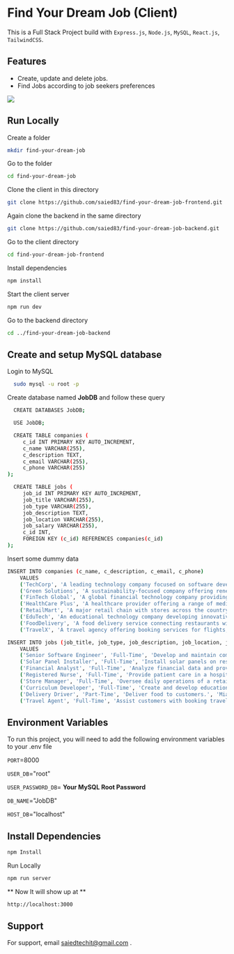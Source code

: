 # Find Your Dream Job (Client)

This is a Full Stack Project build with `Express.js`, `Node.js`, `MySQL`, `React.js`, `TailwindCSS`.

## Features

- Create, update and delete jobs.
- Find Jobs according to job seekers preferences

![](https://github.com/saied83/find-your-dream-job-frontend/blob/main/demo.png?raw=true)

## Run Locally

Create a folder

```bash
mkdir find-your-dream-job
```

Go to the folder

```bash
cd find-your-dream-job
```

Clone the client in this directory

```bash
git clone https://github.com/saied83/find-your-dream-job-frontend.git
```

Again clone the backend in the same directory

```bash
git clone https://github.com/saied83/find-your-dream-job-backend.git
```

Go to the client directory

```bash
cd find-your-dream-job-frontend
```

Install dependencies

```bash
npm install
```

Start the client server

```bash
npm run dev
```

Go to the backend directory

```bash
cd ../find-your-dream-job-backend
```

## Create and setup MySQL database

Login to MySQL

```bash
  sudo mysql -u root -p
```

Create database named **JobDB** and follow these query

```bash
  CREATE DATABASES JobDB;
```

```bash
  USE JobDB;
```

```bash
  CREATE TABLE companies (
     c_id INT PRIMARY KEY AUTO_INCREMENT,
     c_name VARCHAR(255),
     c_description TEXT,
     c_email VARCHAR(255),
     c_phone VARCHAR(255)
);
```

```bash
  CREATE TABLE jobs (
     job_id INT PRIMARY KEY AUTO_INCREMENT,
     job_title VARCHAR(255),
     job_type VARCHAR(255),
     job_description TEXT,
     job_location VARCHAR(255),
     job_salary VARCHAR(255),
     c_id INT,
     FOREIGN KEY (c_id) REFERENCES companies(c_id)
);
```

Insert some dummy data

```bash
INSERT INTO companies (c_name, c_description, c_email, c_phone)
    VALUES
    ('TechCorp', 'A leading technology company focused on software development and cloud solutions.', 'techcorp@example.com', '+1 (123) 456-7890'),
    ('Green Solutions', 'A sustainability-focused company offering renewable energy and eco-friendly products.', 'greensolutions@example.com', '+1 (987) 654-3210'),
    ('FinTech Global', 'A global financial technology company providing innovative banking solutions.', 'fintechglobal@example.com', '+1 (555) 123-4567'),
    ('HealthCare Plus', 'A healthcare provider offering a range of medical services and wellness programs.', 'healthcareplus@example.com', '+1 (555) 456-7890'),
    ('RetailMart', 'A major retail chain with stores across the country.', 'retailmart@example.com', '+1 (555) 789-0123'),
    ('EduTech', 'An educational technology company developing innovative learning platforms.', 'edutech@example.com', '+1 (555) 987-6543'),
    ('FoodDelivery', 'A food delivery service connecting restaurants with customers.', 'fooddelivery@example.com', '+1 (555) 321-9876'),
    ('TravelX', 'A travel agency offering booking services for flights, hotels, and tours.', 'travelx@example.com', '+1 (555) 654-3210');

INSERT INTO jobs (job_title, job_type, job_description, job_location, job_salary, c_id)
    VALUES
    ('Senior Software Engineer', 'Full-Time', 'Develop and maintain complex software systems.', 'San Francisco, CA', '$120K - $150K', 1),
    ('Solar Panel Installer', 'Full-Time', 'Install solar panels on residential and commercial properties.', 'Denver, CO', '$45K - $60K', 2),
    ('Financial Analyst', 'Full-Time', 'Analyze financial data and provide insights.', 'New York, NY', '$80K - $100K', 3),
    ('Registered Nurse', 'Full-Time', 'Provide patient care in a hospital setting.', 'Chicago, IL', '$65K - $85K', 4),
    ('Store Manager', 'Full-Time', 'Oversee daily operations of a retail store.', 'Los Angeles, CA', '$50K - $70K', 5),
    ('Curriculum Developer', 'Full-Time', 'Create and develop educational content.', 'Boston, MA', '$70K - $90K', 6),
    ('Delivery Driver', 'Part-Time', 'Deliver food to customers.', 'Miami, FL', '$20K - $30K', 7),
    ('Travel Agent', 'Full-Time', 'Assist customers with booking travel arrangements.', 'Honolulu, HI', '$40K - $55K', 8);
```

## Environment Variables

To run this project, you will need to add the following environment variables to your .env file

`PORT`=8000

`USER_DB`="root"

`USER_PASSWORD_DB`= **Your MySQL Root Password**

`DB_NAME`="JobDB"

`HOST_DB`="localhost"

## Install Dependencies

```bash
npm Install
```

Run Locally

```bash
npm run server
```

** Now It will show up at **

```bash
http://localhost:3000
```

## Support

For support, email saiedtechit@gmail.com .
